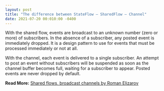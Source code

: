 ```yaml
---
layout: post
title: "The difference between StateFlow — SharedFlow — Channel"
date: 2021-07-20 00:010:00 -0400
---
```

With the shared flow, events are broadcast to an unknown number (zero or more) of subscribers. In the absence of a subscriber, any posted event is immediately dropped. It is a design pattern to use for events that must be processed immediately or not at all.

With the channel, each event is delivered to a single subscriber. An attempt to post an event without subscribers will be suspended as soon as the channel buffer becomes full, waiting for a subscriber to appear. Posted events are never dropped by default.

**Read More:** [Shared flows, broadcast channels by Roman Elizarov](https://elizarov.medium.com/shared-flows-broadcast-channels-899b675e805c)

